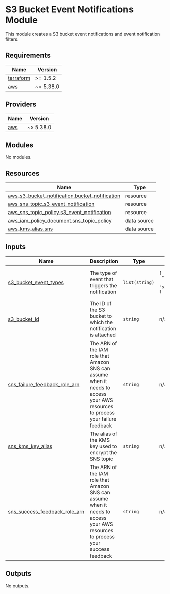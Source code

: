 # S3 Bucket Event Notifications Module

This module creates a S3 bucket event notifications and event notification filters.

<!-- BEGIN_TF_DOCS -->
## Requirements

| Name | Version |
|------|---------|
| <a name="requirement_terraform"></a> [terraform](#requirement\_terraform) | >= 1.5.2 |
| <a name="requirement_aws"></a> [aws](#requirement\_aws) | ~> 5.38.0 |

## Providers

| Name | Version |
|------|---------|
| <a name="provider_aws"></a> [aws](#provider\_aws) | ~> 5.38.0 |

## Modules

No modules.

## Resources

| Name | Type |
|------|------|
| [aws_s3_bucket_notification.bucket_notification](https://registry.terraform.io/providers/hashicorp/aws/latest/docs/resources/s3_bucket_notification) | resource |
| [aws_sns_topic.s3_event_notification](https://registry.terraform.io/providers/hashicorp/aws/latest/docs/resources/sns_topic) | resource |
| [aws_sns_topic_policy.s3_event_notification](https://registry.terraform.io/providers/hashicorp/aws/latest/docs/resources/sns_topic_policy) | resource |
| [aws_iam_policy_document.sns_topic_policy](https://registry.terraform.io/providers/hashicorp/aws/latest/docs/data-sources/iam_policy_document) | data source |
| [aws_kms_alias.sns](https://registry.terraform.io/providers/hashicorp/aws/latest/docs/data-sources/kms_alias) | data source |

## Inputs

| Name | Description | Type | Default | Required |
|------|-------------|------|---------|:--------:|
| <a name="input_s3_bucket_event_types"></a> [s3\_bucket\_event\_types](#input\_s3\_bucket\_event\_types) | The type of event that triggers the notification | `list(string)` | <pre>[<br>  "s3:ObjectRemoved:*",<br>  "s3:ObjectAcl:Put"<br>]</pre> | no |
| <a name="input_s3_bucket_id"></a> [s3\_bucket\_id](#input\_s3\_bucket\_id) | The ID of the S3 bucket to which the notification is attached | `string` | n/a | yes |
| <a name="input_sns_failure_feedback_role_arn"></a> [sns\_failure\_feedback\_role\_arn](#input\_sns\_failure\_feedback\_role\_arn) | The ARN of the IAM role that Amazon SNS can assume when it needs to access your AWS resources to process your failure feedback | `string` | n/a | yes |
| <a name="input_sns_kms_key_alias"></a> [sns\_kms\_key\_alias](#input\_sns\_kms\_key\_alias) | The alias of the KMS key used to encrypt the SNS topic | `string` | n/a | yes |
| <a name="input_sns_success_feedback_role_arn"></a> [sns\_success\_feedback\_role\_arn](#input\_sns\_success\_feedback\_role\_arn) | The ARN of the IAM role that Amazon SNS can assume when it needs to access your AWS resources to process your success feedback | `string` | n/a | yes |

## Outputs

No outputs.
<!-- END_TF_DOCS -->
